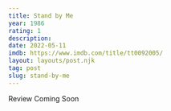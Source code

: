 ```yaml
---
title: Stand by Me
year: 1986
rating: 1
description: 
date: 2022-05-11
imdb: https://www.imdb.com/title/tt0092005/
layout: layouts/post.njk
tag: post
slug: stand-by-me
---
```


Review Coming Soon